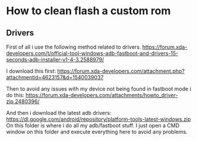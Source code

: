 # How to clean flash a custom rom

## Drivers

First of all i use the following method related to drivers.
https://forum.xda-developers.com/t/official-tool-windows-adb-fastboot-and-drivers-15-seconds-adb-installer-v1-4-3.2588979/

I download this first: https://forum.xda-developers.com/attachment.php?attachmentid=4623157&d=1540039037

Then to avoid any issues with my device not being found in fastboot mode i do this: https://forum.xda-developers.com/attachments/howto_driver-zip.2480396/

And then i download the latest adb drivers: https://dl.google.com/android/repository/platform-tools-latest-windows.zip
On this folder is where i do all my adb/fastboot stuff. I just open a CMD window on this folder and execute everything here to avoid any problems.

